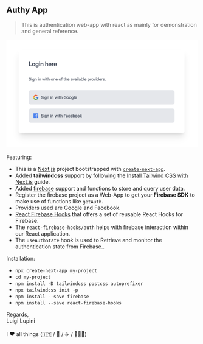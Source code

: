 ## Authy App

> This is authentication web-app with react as mainly for demonstration and general reference.

![alt text](./capture.png)

Featuring:

- This is a [Next.js](https://nextjs.org/) project bootstrapped with [`create-next-app`](https://github.com/vercel/next.js/tree/canary/packages/create-next-app).
- Added **tailwindcss** support by following the [Install Tailwind CSS with Next.js](https://tailwindcss.com/docs/guides/nextjs) guide.
- Added [firebase](https://www.npmjs.com/package/firebase) support and functions to store and query user data.
- Register the firebase project as a Web-App to get your **Firebase SDK** to make use of functions like `getAuth`.
- Providers used are Google and Facebook.
- [React Firebase Hooks](https://www.npmjs.com/package/react-firebase-hooks) that offers a set of reusable React Hooks for Firebase.
- The `react-firebase-hooks/auth` helps with firebase interaction within our React application.
- The `useAuthState` hook is used to Retrieve and monitor the authentication state from Firebase..

Installation:

- `npx create-next-app my-project`
- `cd my-project`
- `npm install -D tailwindcss postcss autoprefixer`
- `npx tailwindcss init -p`
- `npm install --save firebase`
- `npm install --save react-firebase-hooks`

Regards, <br />
Luigi Lupini <br />
<br />
I ❤️ all things (🇮🇹 / 🛵 / ☕️ / 👨‍👩‍👧)<br />
